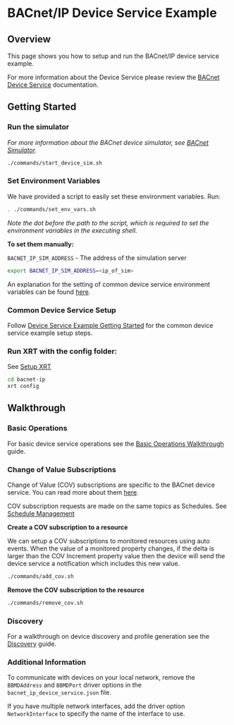 # BACnet/IP Device Service Example

## Overview

This page shows you how to setup and run the BACnet/IP device service example.

For more information about the Device Service please review the [BACnet Device Service](https://www.link.to.bacnet.device.service.docs) documentation.

## Getting Started

### **Run the simulator**

*For more information about the BACnet device simulator, see [BACnet Simulator](https://www.fixthislink.please).*

```bash
./commands/start_device_sim.sh
```

### **Set Environment Variables**

We have provided a script to easily set these environment variables. Run:
```bash
. ./commands/set_env_vars.sh
```
*Note the dot before the path to the script, which is required to set the environment variables in the executing shell.*

**To set them manually:**

`BACNET_IP_SIM_ADDRESS` - The address of the simulation server

```bash
export BACNET_IP_SIM_ADDRESS=<ip_of_sim>
```

An explanation for the setting of common device service environment variables can be found [here](../interactive-walkthrough/ds-getting-started-common.md/#Device-service-configuration-setup).

### **Common Device Service Setup**
Follow [Device Service Example Getting Started](../interactive-walkthrough/ds-getting-started-common.md) for the common device service example setup steps.


### **Run XRT with the config folder:**

See [Setup XRT](../interactive-walkthrough/setup-xrt.md)

```bash
cd bacnet-ip
xrt config
```

## Walkthrough

### Basic Operations

For basic device service operations see the [Basic Operations Walkthrough](../interactive-walkthrough/basic-operations.md) guide.

### Change of Value Subscriptions

Change of Value (COV) subscriptions are specific to the BACnet device service. You can read more about them [here](https://www.link-to-bacnet-covs.documentation).

COV subscription requests are made on the same topics as Schedules. See [Schedule Management](../interactive-walkthrough/basic-operations.md#Schedule-Management)

**Create a COV subscription to a resource**

We can setup a COV subscriptions to monitored resources using auto events. When the value of a monitored property changes, if the delta is larger than the COV Increment 
property value then the device will send the device service a notification which includes this new value.


```bash
./commands/add_cov.sh
```

**Remove the COV subscription to the resource**

```bash
./commands/remove_cov.sh
```

### Discovery

For a walkthrough on device discovery and profile generation see the [Discovery](../interactive-walkthrough/discovery.md) guide.

### Additional Information

To communicate with devices on your local network, remove the `BBMDAddress` and `BBMDPort` driver options in the `bacnet_ip_device_service.json` file.

If you have multiple network interfaces, add the driver option `NetworkInterface` to specify the name of the interface to use.
